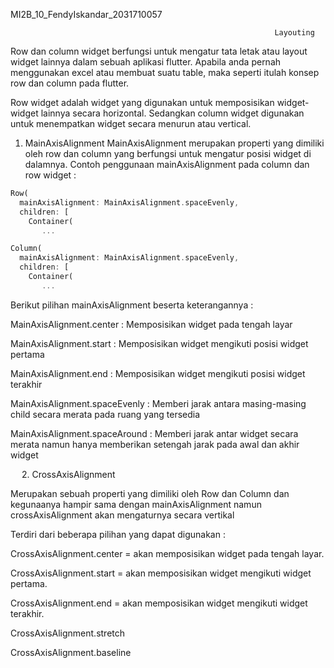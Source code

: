 MI2B_10_FendyIskandar_2031710057

                                                               Layouting
Row dan column widget berfungsi untuk mengatur tata letak atau layout widget lainnya dalam sebuah aplikasi flutter. Apabila anda pernah menggunakan excel atau membuat suatu table, maka seperti itulah konsep row dan column pada flutter.

Row widget adalah widget yang digunakan untuk memposisikan widget-widget lainnya secara horizontal. Sedangkan column widget digunakan untuk menempatkan widget secara menurun atau vertical.

1.	MainAxisAlignment
MainAxisAlignment merupakan properti yang dimiliki oleh row dan column yang berfungsi untuk mengatur posisi widget di dalamnya. Contoh penggunaan mainAxisAlignment pada column dan row widget :
```dart
Row(
  mainAxisAlignment: MainAxisAlignment.spaceEvenly,
  children: [
    Container(
       ...
```

```dart
Column(
  mainAxisAlignment: MainAxisAlignment.spaceEvenly,
  children: [
    Container(
       ...
```
Berikut pilihan mainAxisAlignment beserta keterangannya :


MainAxisAlignment.center		: Memposisikan widget pada tengah layar

MainAxisAlignment.start			: Memposisikan widget mengikuti posisi widget pertama

MainAxisAlignment.end			: Memposisikan widget mengikuti posisi widget terakhir

MainAxisAlignment.spaceEvenly 	: Memberi jarak antara masing-masing child secara merata pada ruang yang tersedia

MainAxisAlignment.spaceAround	: Memberi jarak antar widget secara merata namun hanya memberikan setengah jarak pada awal dan akhir widget


 
2.	CrossAxisAlignment

Merupakan sebuah properti yang dimiliki oleh Row dan Column dan kegunaanya hampir sama dengan mainAxisAlignment 
namun crossAxisAlignment akan mengaturnya secara vertikal

Terdiri dari beberapa pilihan yang dapat digunakan :

CrossAxisAlignment.center = akan memposisikan widget pada tengah layar.

CrossAxisAlignment.start = akan memposisikan widget mengikuti widget pertama.

CrossAxisAlignment.end = akan memposisikan widget mengikuti widget terakhir.

CrossAxisAlignment.stretch

CrossAxisAlignment.baseline
